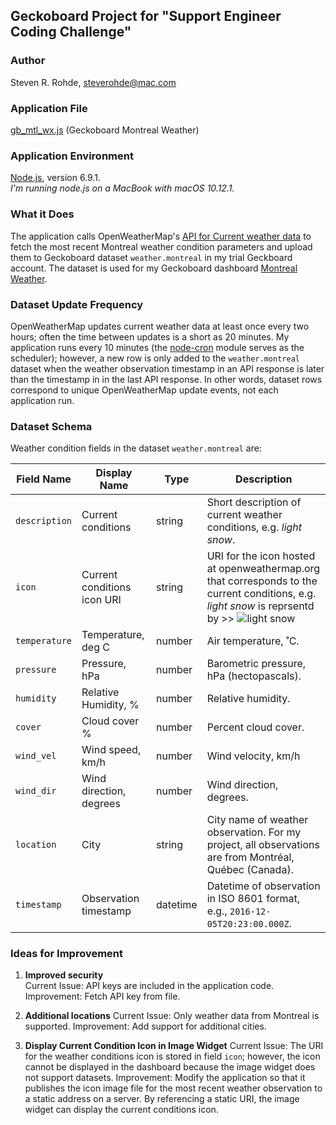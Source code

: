 ## Geckoboard Project for "Support Engineer Coding Challenge"

### Author
Steven R. Rohde, <steverohde@mac.com>
  
  
### Application File
[gb_mtl_wx.js](https://github.com/rohdesr/Geckoboard/blob/master/gb_mtl_wx.js) (Geckoboard Montreal Weather)
  
  
### Application Environment
[Node.js](https://nodejs.org/en/), version 6.9.1.  
_I'm running node.js on a MacBook with macOS 10.12.1._
  
### What it Does
The application calls OpenWeatherMap's [API for Current weather data](http://openweathermap.org/current) to fetch the most recent Montreal weather condition parameters and upload them to Geckoboard dataset `weather.montreal` in my trial Geckboard account. The dataset is used for my Geckoboard dashboard [Montreal Weather](https://share.geckoboard.com/dashboards/WIDSLP54QYJCOVEK).
  
  
### Dataset Update Frequency
OpenWeatherMap updates current weather data at least once every two hours; often the time between updates is a short as 20 minutes. My application runs every 10 minutes (the [node-cron](https://www.npmjs.com/package/node-cron) module serves as the scheduler); however, a new row is only added to the `weather.montreal` dataset when the weather observation timestamp in an API response is later than the timestamp in in the last API response.  In other words, dataset rows correspond to unique OpenWeatherMap update events, not each application run.


### Dataset Schema
Weather condition fields in the dataset `weather.montreal` are:

| Field Name 	| Display Name              	| Type   	| Description                                                                                                                       	|
|--------------	|-----------------------------	|----------	|-------------------------------------------------------------------------------------------------------------------------------------	|
| `description`  	| Current conditions          	| string   	| Short description of current weather conditions, e.g. _light snow_.                                                                 	|
| `icon`         	| Current conditions icon URI 	| string   	| URI for the icon hosted at openweathermap.org that corresponds to the current conditions,   e.g. _light snow_ is reprsentd by >> ![light snow](http://openweathermap.org/img/w/13d.png) 	|
| `temperature`  	| Temperature, deg C          	| number   	| Air temperature, ˚C.                                                                                                                	|
| `pressure`     	| Pressure, hPa               	| number   	| Barometric pressure, hPa (hectopascals).                                                                                                           	|
| `humidity`     	| Relative Humidity, %        	| number   	| Relative humidity.                                                                                                                  	|
| `cover`        	| Cloud cover %               	| number   	| Percent cloud cover.                                                                                                                	|
| `wind_vel`     	| Wind speed, km/h            	| number   	| Wind velocity, km/h                                                                                                                 	|
| `wind_dir`     	| Wind direction, degrees     	| number   	| Wind direction, degrees.                                                                                                             	|
| `location`     	| City                        	| string   	| City name of weather observation.  For my project, all observations are from Montréal, Québec (Canada).                             	|
| `timestamp`    	| Observation timestamp       	| datetime 	| Datetime of observation in ISO 8601 format, e.g., `2016-12-05T20:23:00.000Z`.


### Ideas for Improvement
1. **Improved security**  
Current Issue: API keys are included in the application code.
Improvement: Fetch API key from file.

2. **Additional locations**
Current Issue: Only weather data from Montreal is supported.
Improvement: Add support for additional cities.

3. **Display Current Condition Icon in Image Widget**
Current Issue: The URI for the weather conditions icon is stored in field `icon`; however, the icon cannot be displayed in the dashboard because the image widget does not support datasets.
Improvement: Modify the application so that it publishes the icon image file for the most recent weather observation to a static address on a server.   By referencing a static URI, the image widget can display the current conditions icon.
